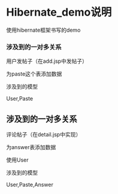 # Hibernate_demo说明

使用hibernate框架书写的demo

### 涉及到的一对多关系

用户发帖子（在add.jsp中发帖子）

为paste这个表添加数据

涉及到的模型

User,Paste

## 涉及到的一对多关系

评论帖子（在detail.jsp中实现）

为answer表添加数据

使用User

涉及到的模型

User,Paste,Answer